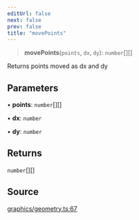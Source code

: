 ```yaml
---
editUrl: false
next: false
prev: false
title: "movePoints"
---
```


> **movePoints**(`points`, `dx`, `dy`): `number`[][]

Returns points moved as dx and dy

## Parameters

• **points**: `number`[][]

• **dx**: `number`

• **dy**: `number`

## Returns

`number`[][]

## Source

[graphics/geometry.ts:67](https://github.com/dgmjs/dgmjs/blob/main/packages/core/src/graphics/geometry.ts#L67)
